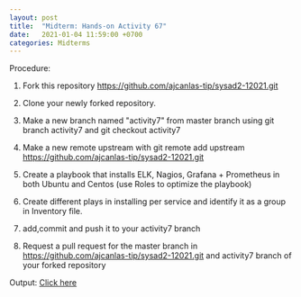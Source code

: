 ```yaml
---
layout: post
title:  "Midterm: Hands-on Activity 67"
date:   2021-01-04 11:59:00 +0700
categories: Midterms
---
```

Procedure:

1. Fork this repository https://github.com/ajcanlas-tip/sysad2-12021.git

2. Clone your newly forked repository. 

3. Make a new branch named "activity7" from master branch using git branch activity7 and git checkout activity7

4. Make a new remote upstream with git remote add upstream https://github.com/ajcanlas-tip/sysad2-12021.git

5. Create a playbook that installs ELK, Nagios, Grafana + Prometheus in both Ubuntu and Centos (use Roles to optimize the playbook)

6. Create different plays in installing per service and identify it as a group in Inventory file.

7. add,commit and push it to your activity7 branch

8. Request a pull request for the master branch in https://github.com/ajcanlas-tip/sysad2-12021.git  and activity7 branch of your forked repository

Output: [Click here](https://github.com/eperol-tip/sysad2-12021/commit/93bc587e7235a29f9e768845102382826344b1c2)
